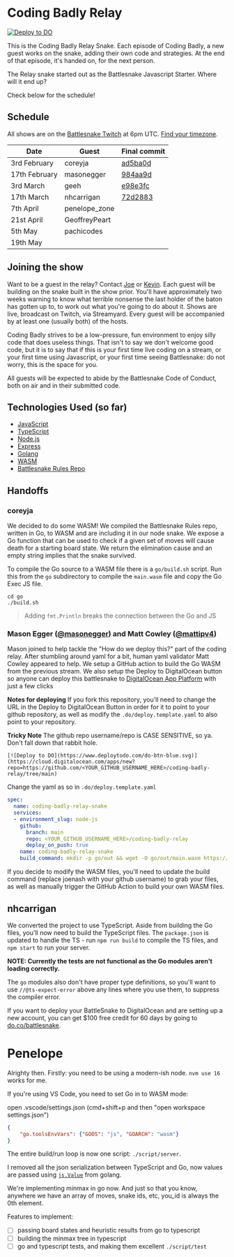 # Coding Badly Relay
[![Deploy to DO](https://www.deploytodo.com/do-btn-blue.svg)](https://cloud.digitalocean.com/apps/new?repo=https://github.com/masonegger/coding-badly-relay/tree/main)

This is the Coding Badly Relay Snake. Each episode of Coding Badly, a new guest works on the snake, adding their own code and strategies. At the end of that episode, it's handed on, for the next person.

The Relay snake started out as the Battlesnake Javascript Starter. Where will it end up?

Check below for the schedule!

## Schedule

All shows are on the [Battlesnake Twitch](https://battlesnake.tv) at 6pm UTC. [Find your timezone](https://everytimezone.com/convert/pdt/11am).

| Date          | Guest | Final commit |
| ------------- | ----- | ------------ |
| 3rd February  |   coreyja    |       [ad5ba0d](https://github.com/joenash/coding-badly-relay/commit/ad5ba0d2076c312619089f68496bef29d484b3eb)       |
| 17th February | masonegger  |       [984aa9d](https://github.com/joenash/coding-badly-relay/commit/984aa9db4329779ddcc6ac615078c05d44da6948)       |
| 3rd March     | geeh  |       [e98e3fc](https://github.com/joenash/coding-badly-relay/commit/e98e3fc7a4b49eb8059561fdd1a5becafbfab815)       |
| 17th March    |   nhcarrigan    |        [72d2883](https://github.com/joenash/coding-badly-relay/commit/72d2883cfdcfe55bff2d37afcf6763574199925e)      |
| 7th April     |   penelope_zone    |              |
| 21st April    |   GeoffreyPeart    |              |
| 5th May       |   pachicodes   |              |
| 19th May      |       |              |

## Joining the show

Want to be a guest in the relay? Contact [Joe](https://twitter.com/jna_sh) or [Kevin](https://twitter.com/_phzn). Each guest will be building on the snake built in the show prior. You'll have approximately two weeks warning to know what terrible nonsense the last holder of the baton has gotten up to, to work out what you're going to do about it. Shows are live, broadcast on Twitch, via Streamyard. Every guest will be accompanied by at least one (usually both) of the hosts.

Coding Badly strives to be a low-pressure, fun environment to enjoy silly code that does useless things. That isn't to say we don't welcome good code, but it is to say that if this is your first time live coding on a stream, or your first time using Javascript, or your first time seeing Battlesnake: do not worry, this is the space for you.

All guests will be expected to abide by the Battlesnake Code of Conduct, both on air and in their submitted code.

## Technologies Used (so far)

- [JavaScript](https://www.javascript.com/)
- [TypeScript](https://www.typescriptlang.org/)
- [Node.js](https://nodejs.dev/)
- [Express](https://expressjs.com/)
- [Golang](https://go.dev/)
- [WASM](https://webassembly.org/)
- [Battlesnake Rules Repo](https://github.com/BattlesnakeOfficial/rules)

## Handoffs

### coreyja

We decided to do some WASM! We compiled the Battlesnake Rules repo, written in Go, to WASM and are including it in our node snake.
We expose a Go function that can be used to check if a given set of moves will cause death for a starting board state. We return the elimination cause
and an empty string implies that the snake survived.

To compile the Go source to a WASM file there is a `go/build.sh` script. Run this from the `go` subdirectory to compile the `main.wasm` file and copy the Go Exec JS file.

```
cd go
./build.sh
```

> Adding `fmt.Println` breaks the connection between the Go and JS

### Mason Egger ([@masonegger](https://twitter.com/masonegger)) and Matt Cowley ([@mattipv4](https://twitter.com/MattIPv4))

Mason joined to help tackle the "How do we deploy this?" part of the coding relay.
After stumbling around yaml for a bit, human yaml validator Matt Cowley appeared to help.
We setup a GitHub action to build the Go WASM from the previous stream. We also setup
the Deploy to DigitalOcean button so anyone can deploy this battlesnake to [DigitalOcean App Platform](https://www.digitalocean.com/products/app-platform) with just a few clicks

**Notes for deploying** If you fork this repository, you'll need to change the URL in the Deploy to DigitalOcean Button in order for it to point to your github repository, as well as modify the `.do/deploy.template.yaml` to also point to your repository.

**Tricky Note** The github repo username/repo is CASE SENSITIVE, so ya. Don't fall down that rabbit hole.

`[![Deploy to DO](https://www.deploytodo.com/do-btn-blue.svg)](https://cloud.digitalocean.com/apps/new?repo=https://github.com/<YOUR_GITHUB_USERNAME_HERE>/coding-badly-relay/tree/main)`

Change the yaml as so in `.do/deploy.template.yaml`
```yaml
spec:
  name: coding-badly-relay-snake
  services:
  - environment_slug: node-js
    github:
      branch: main
      repo: <YOUR_GITHUB_USERNAME_HERE>/coding-badly-relay
      deploy_on_push: true
    name: coding-badly-relay-snake
    build_command: mkdir -p go/out && wget -O go/out/main.wasm https://github.com/joenash/coding-badly-relay/releases/download/latest/main.wasm && wget -O go/out/wasm_exec.js https://github.com/joenash/coding-badly-relay/releases/download/latest/wasm_exec.js
```

If you decide to modify the WASM files, you'll need to update the build command (replace joenash with your github username) to grab your files, as well as manually trigger the GitHub Action to build your own WASM files.

## nhcarrigan

We converted the project to use TypeScript. Aside from building the Go files, you'll now need to build the TypeScript files. The `package.json` is updated to handle the TS - run `npm run build` to compile the TS files, and `npm start` to run your server.

**NOTE: Currently the tests are not functional as the Go modules aren't loading correctly.**

The `go` modules also don't have proper type definitions, so you'll want to use `//@ts-expect-error` above any lines where you use them, to suppress the compiler error.

If you want to deploy your BattleSnake to DigitalOcean and are setting up a new account, you can get
$100 free credit for 60 days by going to [do.co/battlesnake](https://do.co/battlesnake).


# Penelope

Alrighty then.  Firstly: you need to be using a modern-ish node. `nvm use 16` works for me.

If you're using VS Code, you need to set Go in to WASM mode:

open .vscode/settings.json (cmd+shift+p and then "open workspace settings.json")
```json
{
    "go.toolsEnvVars": {"GOOS": "js", "GOARCH": "wasm"}
}
```

The entire build/run loop is now one script: `./script/server`.

I removed all the json serialization between TypeScript and Go, now values are passed using
[`js.Value`](https://pkg.go.dev/syscall/js) from golang.


We're implementing minmax in go now. And just so that you know, anywhere we have an array of moves, snake ids, etc, you_id is always the 0th element.

Features to implement:

- [ ] passing board states and heuristic results from go to typescript
- [ ] building the minmax tree in typescript
- [ ] go and typescript tests, and making them excellent `./script/test`